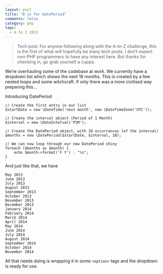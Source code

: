 ```yaml
---
layout: post
title: "D is for DatePeriod"
comments: false
category: php
tags:
  - A to Z 2013
---
```


> Tech post: For anyone following along with the A-to-Z challenge, this is the first of what will hopefully be many tech posts. I don’t expect non-PHP programmers to have any interest here. But thanks for checking in, go grab yourself a cuppa.

We’re overhauling some of the codebase at work. We currently have a dropdown list which shows the next 18 months. This is created by a few nested loops and some witchcraft. If only there was a more civilised way preparing this…

Introducing DatePeriod

```php?start_inline=1
// Create the first entry in our list
$startDate = new \DateTime('next month', new \DateTimeZone('UTC'));

// Create the interval object (Period of 1 Month)
$interval = new \DateInterval('P1M');

// Create the DatePeriod object, with 18 occurrances (of the interval)
$months = new \DatePeriod($startDate, $interval, 18);

// We can now loop through our new DatePeriod shiny
foreach ($months as $month) {
    echo $month->format('F Y') . "\n";
}
```

And just like that, we have

```
May 2013
June 2013
July 2013
August 2013
September 2013
October 2013
November 2013
December 2013
January 2014
February 2014
March 2014
April 2014
May 2014
June 2014
July 2014
August 2014
September 2014
October 2014
November 2014
```

All that needs doing is wrapping it in some `<option>` tags and the dropdown is ready for use.
